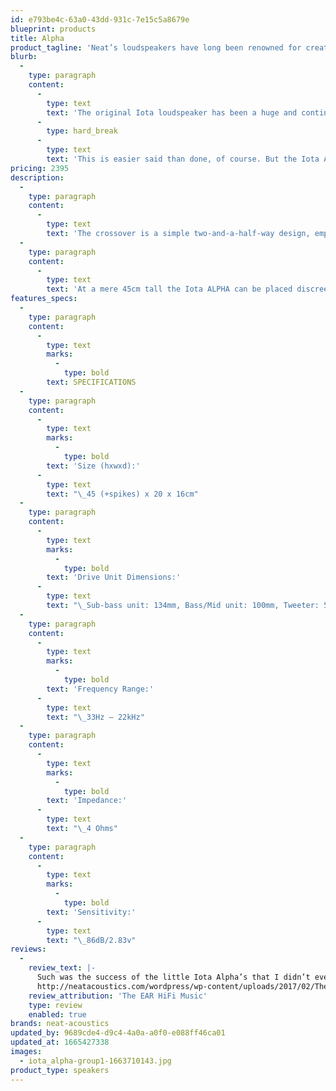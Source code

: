 ```yaml
---
id: e793be4c-63a0-43dd-931c-7e15c5a8679e
blueprint: products
title: Alpha
product_tagline: 'Neat’s loudspeakers have long been renowned for creating big sounds from compact and elegant enclosures.'
blurb:
  -
    type: paragraph
    content:
      -
        type: text
        text: 'The original Iota loudspeaker has been a huge and continuing success since its appearance in 2011, and the idea of a low-down floor standing version has been mooted ever since. All that was necessary for the new model was to retain the exceptional abilities of the Iota and build on these in a floor-standing configuration.'
      -
        type: hard_break
      -
        type: text
        text: 'This is easier said than done, of course. But the Iota ALPHA delivers completely on target'
pricing: 2395
description:
  -
    type: paragraph
    content:
      -
        type: text
        text: 'The crossover is a simple two-and-a-half-way design, employing 1st & 2nd order slopes. The crossover components are all hard-wired, with point-to-point connections in order to maximise integrity. The crossover components are of premium audiophile quality and include polypropylene capacitors and low-dcr air-core inductors.'
  -
    type: paragraph
    content:
      -
        type: text
        text: 'At a mere 45cm tall the Iota ALPHA can be placed discreetly in the room, yet it delivers a genuine full-range musical experience on a scale that suggests a far bigger (and more expensive) loudspeaker.'
features_specs:
  -
    type: paragraph
    content:
      -
        type: text
        marks:
          -
            type: bold
        text: SPECIFICATIONS
  -
    type: paragraph
    content:
      -
        type: text
        marks:
          -
            type: bold
        text: 'Size (hxwxd):'
      -
        type: text
        text: "\_45 (+spikes) x 20 x 16cm"
  -
    type: paragraph
    content:
      -
        type: text
        marks:
          -
            type: bold
        text: 'Drive Unit Dimensions:'
      -
        type: text
        text: "\_Sub-bass unit: 134mm, Bass/Mid unit: 100mm, Tweeter: 50mm EMIT Planar Magnetic"
  -
    type: paragraph
    content:
      -
        type: text
        marks:
          -
            type: bold
        text: 'Frequency Range:'
      -
        type: text
        text: "\_33Hz – 22kHz"
  -
    type: paragraph
    content:
      -
        type: text
        marks:
          -
            type: bold
        text: 'Impedance:'
      -
        type: text
        text: "\_4 Ohms"
  -
    type: paragraph
    content:
      -
        type: text
        marks:
          -
            type: bold
        text: 'Sensitivity:'
      -
        type: text
        text: "\_86dB/2.83v"
reviews:
  -
    review_text: |-
      Such was the success of the little Iota Alpha’s that I didn’t even feel I had to ‘look down’ at them – they projected the sound so well as to make them virtually invisible, below my sightline. Yes, for around the same money you can source a pair of significantly larger speakers, but that’s totally missing the point of this design. These are the perfect loudspeakers for my sitting room A/V set-up. Full marks to Bob Surgeoner. Now, where’s my cheque book?
      http://neatacoustics.com/wordpress/wp-content/uploads/2017/02/The-Ear-Neat-Iota-ALPHA.pdf
    review_attribution: 'The EAR HiFi Music'
    type: review
    enabled: true
brands: neat-acoustics
updated_by: 9689cde4-d9c4-4a0a-a0f0-e088ff46ca01
updated_at: 1665427338
images:
  - iota_alpha-group1-1663710143.jpg
product_type: speakers
---
```

